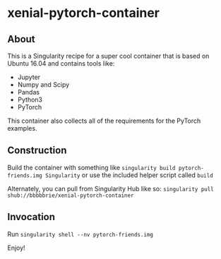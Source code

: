 # xenial-pytorch-container

## About
This is a Singularity recipe for a super cool container that is based on Ubuntu 16.04 and contains tools like:

  * Jupyter
  * Numpy and Scipy
  * Pandas
  * Python3
  * PyTorch

This container also collects all of the requirements for the PyTorch examples. 

## Construction
Build the container with something like ```singularity build pytorch-friends.img Singularity``` or use the included helper script called ```build```

Alternately, you can pull from Singularity Hub like so: ```singularity pull shub://bbbbbrie/xenial-pytorch-container```

## Invocation
Run ```singularity shell --nv pytorch-friends.img```

Enjoy!
